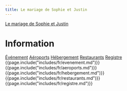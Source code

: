 ```yaml
---
title: Le mariage de Sophie et Justin
---
```


[Le mariage de Sophie et Justin](/fr/index.html)

# Information

<div class="tabs">
  <nav>
    <a href="?tab=evenement">Événement</a>
    <a href="?tab=aeroports">Aéroports</a>
    <a href="?tab=hebergement">Hébergement</a>
    <a href="?tab=restaurants">Restaurants</a>
    <a href="?tab=registre">Registre</a>
  </nav>
  <div id="evenement">{{page.include("includes/fr/evenement.md")}}</div>
  <div id="aeroports">{{page.include("includes/fr/aeroports.md")}}</div>
  <div id="hebergement">{{page.include("includes/fr/hebergement.md")}}</div>
  <div id="restaurants">{{page.include("includes/fr/restaurants.md")}}</div>
  <div id="registre">{{page.include("includes/fr/registre.md")}}</div>
</div>
